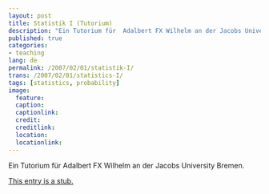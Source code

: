 ```yaml
---
layout: post
title: Statistik I (Tutorium)
description: "Ein Tutorium für  Adalbert FX Wilhelm an der Jacobs University Bremen"
published: true
categories:
- teaching
lang: de
permalink: /2007/02/01/statistik-I/
trans: /2007/02/01/statistics-I/
tags: [statistics, probability]
image:
  feature: 
  caption: 
  captionlink: 
  credit: 
  creditlink: 
  location: 
  locationlink:
---
```


Ein Tutorium für  Adalbert FX Wilhelm an der Jacobs University Bremen.

<div markdown="0">
<a href="/2007/02/01/statistics-I/" class="btn">This entry is a stub.</a>
</div>